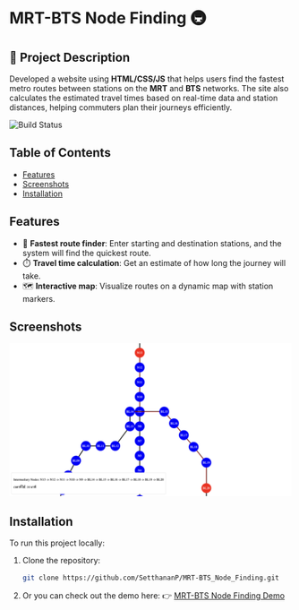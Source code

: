 # MRT-BTS Node Finding 🚇

## 📝 Project Description
Developed a website using **HTML/CSS/JS** that helps users find the fastest metro routes between stations on the **MRT** and **BTS** networks. The site also calculates the estimated travel times based on real-time data and station distances, helping commuters plan their journeys efficiently.

![Build Status](https://img.shields.io/badge/build-Complete-brightgreen)

## Table of Contents
- [Features](#features)
- [Screenshots](#screenshots)
- [Installation](#installation)

## Features
- 🚉 **Fastest route finder**: Enter starting and destination stations, and the system will find the quickest route.
- ⏱️ **Travel time calculation**: Get an estimate of how long the journey will take.
- 🗺️ **Interactive map**: Visualize routes on a dynamic map with station markers.

## Screenshots

![BTS-MRT](https://github.com/SetthananP/MRT-BTS_Node_Finding/blob/main/imagesREADME.png?raw=true)

  
## Installation

To run this project locally:

1. Clone the repository:
   ```bash
   git clone https://github.com/SetthananP/MRT-BTS_Node_Finding.git

2. Or you can check out the demo here:
👉 <a href="https://mrt-bts-node-finding.onrender.com/" target="_blank">MRT-BTS Node Finding Demo</a>
